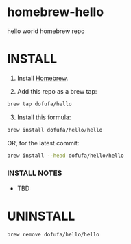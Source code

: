 # homebrew-hello
hello world homebrew repo

# INSTALL

1. Install [Homebrew](https://brew.sh).

2. Add this repo as a brew tap:

```bash
brew tap dofufa/hello
```

3. Install this formula:
```bash
brew install dofufa/hello/hello
```

OR, for the latest commit:
```bash
brew install --head dofufa/hello/hello
```

### INSTALL NOTES

  + TBD

# UNINSTALL
```
brew remove dofufa/hello/hello
```
